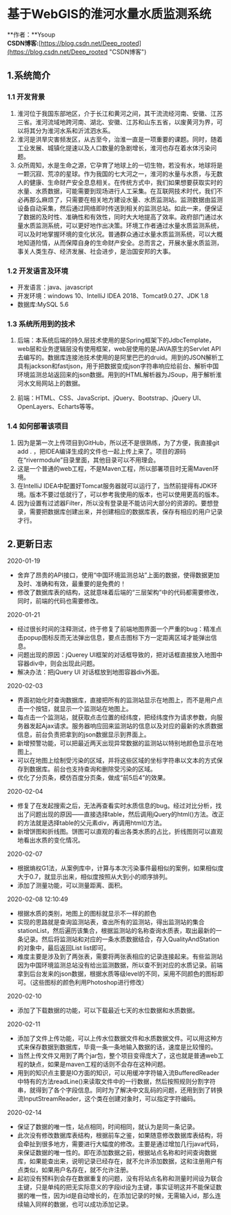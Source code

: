 # 基于WebGIS的淮河水量水质监测系统


 **作者：**Ysoup       
 **CSDN博客:**[https://blog.csdn.net/Deep_rooted](https://blog.csdn.net/Deep_rooted "CSDN博客")

## 1.系统简介
### 1.1 开发背景
1. 淮河位于我国东部地区，介于长江和黄河之间，其干流流经河南、安徽、江苏三省。淮河流域地跨河南、湖北、安徽、江苏和山东五省，以废黄河为界，可以将其分为淮河水系和沂沭泗水系。
2. 淮河是洪旱灾害频发区，从古至今，治淮一直是一项重要的课题。同时，随着工业发展、城镇化提速以及人口数量的急剧增长，淮河也存在着水体污染问题。
3. 众所周知，水是生命之源，它孕育了地球上的一切生物，若没有水，地球将是一颗沉寂、荒凉的星球。作为我国的七大河之一，淮河的水量与水质，与无数人的健康、生命财产安全息息相关。在传统方式中，我们如果想要获取实时的水量、水质数据，可能需要到现场进行人工采集。在互联网技术时代，我们不必再那么麻烦了，只需要在相关地方建设水量、水质监测站。监测数据由监测设备自动采集，然后通过网络即时传送到相关的监测总站。如此一来，便保证了数据的及时性、准确性和有效性，同时大大地提高了效率。政府部门通过水量水质监测系统，可以更好地作出决策。环境工作者通过水量水质监测系统，可以及时地掌握环境的变化状况。普通群众通过水量水质监测系统，可以大概地知道险情，从而保障自身的生命财产安全。总而言之，开展水量水质监测，事关人类生存、经济发展、社会进步，是治国安邦的大事。
### 1.2 开发语言及环境
* 开发语言：java、javascript
* 开发环境：windows 10、IntelliJ IDEA 2018、Tomcat9.0.27、JDK 1.8
* 数据库:MySQL 5.6

### 1.3 系统所用到的技术
1.	后端：本系统后端的持久层技术使用的是Spring框架下的JdbcTemplate，web层和业务逻辑层没有使用框架，web层使用的是JAVA原生的Servlet API去编写的。数据库连接池技术使用的是阿里巴巴的druid。用到的JSON解析工具有jackson和fastjson，用于把数据变成json字符串响应给前台、解析中国环境监测总站返回来的json数据。用到的HTML解析器为JSoup，用于解析淮河水文局网站上的数据。

2.	前端：HTML、CSS、JavaScript、jQuery、Bootstrap、jQuery UI、OpenLayers、Echarts等等。

###	1.4 如何部署该项目
1. 因为是第一次上传项目到GitHub，所以还不是很熟练，为了方便，我直接git add . ，把IDEA编译生成的文件也一起上传上来了。项目的源码在“rivermodule”目录里面，其他目录可以不用理会。
2. 这是一个普通的web工程，不是Maven工程，所以部署项目时无需Maven环境。
3. 在IntelliJ IDEA中配置好Tomcat服务器就可以运行了，当然前提得有JDK环境。版本不要过低就行了，可以参考我使用的版本，也可以使用更高的版本。
4. 因为设置有过滤器Filter，所以没有登录是不能访问大部分的资源的。要想登录，需要把数据库创建出来，并创建相应的数据库表，保存有相应的用户记录才行。


## 2.更新日志
2020-01-19 

- 舍弃了昂贵的API接口，使用“中国环境监测总站”上面的数据，使得数据更加及时、准确和有效，最重要的是免费的！
- 修改了数据库表的结构，这就意味着后端的“三层架构”中的代码都需要修改，同时，前端的代码也需要修改。

2020-01-21 

- 经过很长时间的注释测试，终于修复了前端地图界面一个严重的bug：精准点击popup图标反而无法弹出信息，要点击图标下方一定距离区域才能弹出信息。
- 问题出现的原因：jQuerey UI框架的对话框导致的，把对话框直接放入地图中容器div中，则会出现此问题。
- 解决办法：把jQuery UI 对话框放到地图容器div外面。

 2020-02-03 

* 界面初始化时查询数据库，直接把所有的监测站显示在地图上，而不是用户点击一个按钮，就显示一个监测站在地图上。
* 每点击一个监测站，就获取点击位置的经纬度，把经纬度作为请求参数，向服务器发起Ajax请求。服务器响应回来监测站的信息以及对应的最新的水质数据信息，前台负责把拿到的json数据显示到界面上。
* 新增预警功能，可以把最近两天出现异常数据的监测站以特别地颜色显示在地图上。
* 可以在地图上绘制受污染的区域，并将这些区域的坐标字符串以文本的方式保存到数据库。前台也支持查询和删除受污染的区域。
* 优化了分页条，模仿百度分页条，做成“前5后4”的效果。

2020-02-04 

* 修复了在发起搜索之后，无法再查看实时水质信息的bug。经过对比分析，找出了问题出现的原因——直接选择table，然后调用jQuery的html()方法。改正的方法就是选择table的父元素div，再调用html()方法。
* 新增饼图和折线图。饼图可以直观的看出各类水质的占比，折线图则可以直观地看出水质的变化情况。

2020-02-07 

* 根据熵权G1法，从案例库中，计算与本次污染事件最相似的案例，如果相似度大于0.7，就显示出来，相似度按照从大到小的顺序排列。
* 添加了测量功能，可以测量距离、面积。

2020-02-08 12:10:49 

* 根据水质的类别，地图上的图标就显示不一样的颜色
* 实现的思路就是查询监测站表，查出所有的监测站，得出监测站的集合stationList，然后遍历该集合，根据监测站的名称查询水质表，取出最新的一条记录。然后将监测站和对应的一条水质数据结合，存入QualityAndStation的对象中，最后返回List<QualityAndStation> list即可。
* 难度主要是涉及到了两张表，需要将两张表相应的记录连接起来。有些监测站因为中国环境监测总站没有给出监测数据，所以查不到对应的水质记录。前端拿到后台发来的json数据，根据水质等级level的不同，采用不同颜色的图标即可。（这些图标的颜色利用Photoshop进行修改）


2020-02-10 

* 添加了下载数据的功能，可以下载最近七天的水位数据和水质数据。


2020-02-11 

* 添加了文件上传功能，可以上传水位数据文件和水质数据文件。可以用这种方式来保存数据到数据库，毕竟一条一条地输入数据的话，速度是比较慢的。
* 当然上传文件又用到了两个jar包，整个项目变得庞大了，这也就是普通web工程的缺点，如果是maven工程的话则不会存在这种问题。
* 用到的知识点主要是IO方面的知识，可以用缓冲字符输入流BufferedReader中特有的方法readLine()来读取文件中的一行数据，然后按照规则分割字符串，就得到了各个字段信息。同时为了解决中文乱码的问题，还用到到了转换流InputStreamReader，这个类在创建对象时，可以指定字符编码。

2020-02-14 

* 保证了数据的唯一性，站点相同，时间相同，就认为是同一条记录。
* 此次没有修改数据库表结构，根据前车之鉴，如果随意修改数据库表结构，将会牵扯到很多地方，需要进行大幅度的修改。主要是通过增加几行java代码，来保证数据的唯一性的。即在添加数据之前，根据站点名称和时间查询数据库，如果能查出来，说明记录已经存在，就不允许添加数据，这和注册用户有点类似，如果用户名存在，就不允许注册。
* 起初没有预料到会存在数据重复的问题，没有将站点名称和测量时间设为联合主键，只是单纯的把无实际意义的字段id设为主键，事实证明这并不能保证数据的唯一性，因为id是自动增长的，在添加记录的时候，无需输入id，那么连续输入同样的数据，也可以成功添加记录。